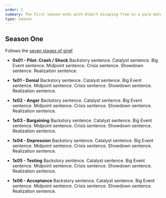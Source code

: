 ```yaml
---
order: 1
summary: The first season ends with Albert escaping from in a para-motor, flying over the mountains and landing somewhere he thinks is safe, only to be picked up by soldiers.
type: season
---
```

## Season One

Follows the [seven stages of grief](https://www.betterhelp.com/advice/grief/understanding-the-stages-of-grief/)

* **0x01 - Pilot: Crash / Shock**
Backstory sentence.
Catalyst sentence.
Big Event sentence.
Midpoint sentence.
Crisis sentence.
Showdown sentence.
Realization sentence.

* **1x01 - Denial**
Backstory sentence.
Catalyst sentence.
Big Event sentence.
Midpoint sentence.
Crisis sentence.
Showdown sentence.
Realization sentence.

* **1x02 - Anger**
Backstory sentence.
Catalyst sentence.
Big Event sentence.
Midpoint sentence.
Crisis sentence.
Showdown sentence.
Realization sentence.

* **1x03 - Bargaining**
Backstory sentence.
Catalyst sentence.
Big Event sentence.
Midpoint sentence.
Crisis sentence.
Showdown sentence.
Realization sentence.

* **1x04 - Depression**
Backstory sentence.
Catalyst sentence.
Big Event sentence.
Midpoint sentence.
Crisis sentence.
Showdown sentence.
Realization sentence.

* **1x05 - Testing**
Backstory sentence.
Catalyst sentence.
Big Event sentence.
Midpoint sentence.
Crisis sentence.
Showdown sentence.
Realization sentence.

* **1x06 - Acceptance**
Backstory sentence.
Catalyst sentence.
Big Event sentence.
Midpoint sentence.
Crisis sentence.
Showdown sentence.
Realization sentence.

<!-- ** ## Template - 1x01 - title**
Backstory sentence.
Catalyst sentence.
Big Event sentence.
Midpoint sentence.
Crisis sentence.
Showdown sentence.
Realization sentence. -->
